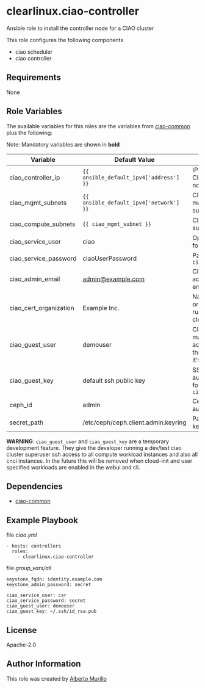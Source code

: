 # clearlinux.ciao-controller
Ansible role to install the controller node for a CIAO cluster

This role configures the following components

* ciao scheduler
* ciao controller

## Requirements
None

## Role Variables
The available variables for this roles are the variables from [ciao-common](../ciao-common) plus the following:

Note: Mandatory variables are shown in **bold**

Variable  | Default Value | Description
--------  | ------------- | -----------
ciao_controller_ip | `{{ ansible_default_ipv4['address'] }}` | IP Address for CIAO controller node
ciao_mgmt_subnets | `{{ ansible_default_ipv4['network'] }}` | CIAO management subnets
ciao_compute_subnets | `{{ ciao_mgmt_subnet }}` | CIAO compute subnets
ciao_service_user | ciao | OpenStack user for CIAO services
ciao_service_password | ciaoUserPassword | Password for `ciao_service_user`
ciao_admin_email | admin@example.com | CIAO administrator email address
ciao_cert_organization | Example Inc. | Name of the organization running the CIAO cluster
ciao_guest_user | demouser | CIAO virtual machines can be accessed with this username and it's public key
ciao_guest_key | default ssh public key | SSH public authentication key for `ciao_guest_user`
ceph_id | admin | Cephx user to authenticate
secret_path | /etc/ceph/ceph.client.admin.keyring| Path to ceph user keyring

**WARNING**: `ciao_guest_user` and `ciao_guest_key` are a temporary development feature. They give the developer running a dev/test ciao cluster superuser ssh access to all compute workload instances and also all cnci instances. In the future this will be removed when cloud-init and user specified workloads are enabled in the webui and cli.

## Dependencies
* [ciao-common](../ciao-common)

## Example Playbook
file *ciao.yml*
```
- hosts: controllers
  roles:
    - clearlinux.ciao-controller
```

file *group_vars/all*
```
keystone_fqdn: identity.example.com
keystone_admin_password: secret

ciao_service_user: csr
ciao_service_password: secret
ciao_guest_user: demouser
ciao_guest_key: ~/.ssh/id_rsa.pub
```

## License
Apache-2.0

## Author Information
This role was created by [Alberto Murillo](alberto.murillo.silva@intel.com)

